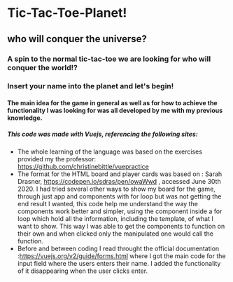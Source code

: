 # Tic-Tac-Toe-Planet!
## who will conquer the universe?

### A spin to the normal tic-tac-toe we are looking for who will conquer the world!?

### Insert your name into the planet and let's begin!

#### The main idea for the game in general as well as for how to achieve the functionality I was looking for was all developed by me with my previous knowledge.

##### This code was made with Vuejs, referencing the following sites:
  - The whole learning of the language was based on the exercises provided my the professor: https://github.com/christinebittle/vuepractice
  - The format for the HTML board and player cards was based on : Sarah Drasner, https://codepen.io/sdras/pen/owaWwd , accessed June 30th 2020.
  I had tried several other ways to show my board for the game, through just app and components with for loop but was not getting the end result I wanted,
  this code help me understand the way the components work better and simpler, using the component inside a for loop which hold all the information, including the template, of what I want to show.
  This way I was able to get the components to function on their own and when clicked only the manipulated one would call the function.
  - Before and between coding I read throught the official documentation :https://vuejs.org/v2/guide/forms.html where I got the main code for the input field where the users enters their name. I added the functionality of it disappearing when the user clicks enter.

